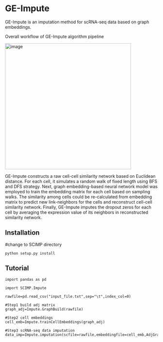 # GE-Impute

GE-Impute is an imputation method for scRNA-seq data based on graph embeddings.

Overall workflow of GE-Impute algorithm pipeline

<img width="415" alt="image" src="https://user-images.githubusercontent.com/44340233/162195520-e8b84b86-0efe-4fb2-b6ac-786c8a04496f.png">

GE-Impute constructs a raw cell-cell similarity network based on Euclidean distance. For each cell, it simulates a random walk of fixed length using BFS and DFS strategy. Next, graph embedding-based neural network model was employed to train the embedding matrix for each cell based on sampling walks. The similarity among cells could be re-calculated from embedding matrix to predict new link-neighbors for the cells and reconstruct cell-cell similarity network. Finally, GE-Impute imputes the dropout zeros for each cell by averaging the expression value of its neighbors in reconstructed similarity network.

## Installation

#change to SCIMP directory
```
python setup.py install
```

## Tutorial

```
import pandas as pd

import SCIMP.Impute

rawfile=pd.read_csv("input_file.txt",sep="\t",index_col=0)

#Step1 build adj matrix
graph_adj=Impute.GraphBuild(rawfile)

#Step2 cell embeddings
cell_emb=Impute.trainCellEmbeddings(graph_adj)

#Step3 scRNA-seq data imputation
data_imp=Impute.imputation(scfile=rawfile,embeddingfile=cell_emb,AdjGraph=graph_adj)
```

